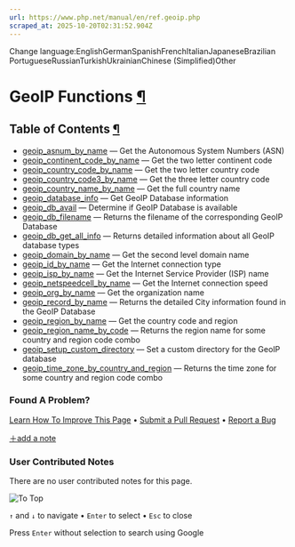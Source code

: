 ```yaml
---
url: https://www.php.net/manual/en/ref.geoip.php
scraped_at: 2025-10-20T02:31:52.904Z
---
```


Change language:EnglishGermanSpanishFrenchItalianJapaneseBrazilian PortugueseRussianTurkishUkrainianChinese (Simplified)Other

# GeoIP Functions [¶](https://www.php.net/manual/en/ref.geoip.php\#ref.geoip)

## Table of Contents [¶](https://www.php.net/manual/en/ref.geoip.php\#ref.geoip)

- [geoip\_asnum\_by\_name](https://www.php.net/manual/en/function.geoip-asnum-by-name.php) — Get the Autonomous System Numbers (ASN)
- [geoip\_continent\_code\_by\_name](https://www.php.net/manual/en/function.geoip-continent-code-by-name.php) — Get the two letter continent code
- [geoip\_country\_code\_by\_name](https://www.php.net/manual/en/function.geoip-country-code-by-name.php) — Get the two letter country code
- [geoip\_country\_code3\_by\_name](https://www.php.net/manual/en/function.geoip-country-code3-by-name.php) — Get the three letter country code
- [geoip\_country\_name\_by\_name](https://www.php.net/manual/en/function.geoip-country-name-by-name.php) — Get the full country name
- [geoip\_database\_info](https://www.php.net/manual/en/function.geoip-database-info.php) — Get GeoIP Database information
- [geoip\_db\_avail](https://www.php.net/manual/en/function.geoip-db-avail.php) — Determine if GeoIP Database is available
- [geoip\_db\_filename](https://www.php.net/manual/en/function.geoip-db-filename.php) — Returns the filename of the corresponding GeoIP Database
- [geoip\_db\_get\_all\_info](https://www.php.net/manual/en/function.geoip-db-get-all-info.php) — Returns detailed information about all GeoIP database types
- [geoip\_domain\_by\_name](https://www.php.net/manual/en/function.geoip-domain-by-name.php) — Get the second level domain name
- [geoip\_id\_by\_name](https://www.php.net/manual/en/function.geoip-id-by-name.php) — Get the Internet connection type
- [geoip\_isp\_by\_name](https://www.php.net/manual/en/function.geoip-isp-by-name.php) — Get the Internet Service Provider (ISP) name
- [geoip\_netspeedcell\_by\_name](https://www.php.net/manual/en/function.geoip-netspeedcell-by-name.php) — Get the Internet connection speed
- [geoip\_org\_by\_name](https://www.php.net/manual/en/function.geoip-org-by-name.php) — Get the organization name
- [geoip\_record\_by\_name](https://www.php.net/manual/en/function.geoip-record-by-name.php) — Returns the detailed City information found in the GeoIP Database
- [geoip\_region\_by\_name](https://www.php.net/manual/en/function.geoip-region-by-name.php) — Get the country code and region
- [geoip\_region\_name\_by\_code](https://www.php.net/manual/en/function.geoip-region-name-by-code.php) — Returns the region name for some country and region code combo
- [geoip\_setup\_custom\_directory](https://www.php.net/manual/en/function.geoip-setup-custom-directory.php) — Set a custom directory for the GeoIP database
- [geoip\_time\_zone\_by\_country\_and\_region](https://www.php.net/manual/en/function.geoip-time-zone-by-country-and-region.php) — Returns the time zone for some country and region code combo

### Found A Problem?

[Learn How To Improve This Page](https://github.com/php/doc-base/blob/master/README.md "This will take you to our contribution guidelines on GitHub")
•
[Submit a Pull Request](https://github.com/php/doc-en/blob/master/reference/geoip/reference.xml)
•
[Report a Bug](https://github.com/php/doc-en/issues/new?body=From%20manual%20page:%20https:%2F%2Fphp.net%2Fref.geoip%0A%0A---)

[＋add a note](https://www.php.net/manual/add-note.php?sect=ref.geoip&repo=en&redirect=https://www.php.net/manual/en/ref.geoip.php)

### User Contributed Notes

There are no user contributed notes for this page.

![To Top](https://www.php.net/images/to-top@2x.png)

`↑` and `↓` to navigate •
`Enter` to select •
`Esc` to close


Press `Enter` without
selection to search using Google